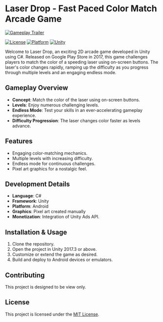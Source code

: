# Laser Drop - Fast Paced Color Match Arcade Game

[![Gameplay Trailer](https://img.youtube.com/vi/-a1E5lfGmyk/0.jpg)](https://www.youtube.com/watch?v=-a1E5lfGmyk)

[![License](https://img.shields.io/badge/License-MIT-blue.svg)](https://opensource.org/licenses/MIT)
[![Platform](https://img.shields.io/badge/Platform-Android-green.svg)](https://developer.android.com/)
[![Unity](https://img.shields.io/badge/Unity-2017.3%2B-orange)](https://unity.com/)

Welcome to Laser Drop, an exciting 2D arcade game developed in Unity using C#. Released on Google Play Store in 2017, this game challenges players to match the color of a speeding laser using on-screen buttons. The laser's color changes rapidly, ramping up the difficulty as you progress through multiple levels and an engaging endless mode.

## Gameplay Overview
- **Concept**: Match the color of the laser using on-screen buttons.
- **Levels**: Enjoy numerous challenging levels.
- **Endless Mode**: Test your skills in an ever-accelerating gameplay experience.
- **Difficulty Progression**: The laser changes color faster as levels advance.

## Features
- Engaging color-matching mechanics.
- Multiple levels with increasing difficulty.
- Endless mode for continuous challenges.
- Pixel art graphics for a nostalgic feel.

## Development Details
- **Language**: C#
- **Framework**: Unity
- **Platform**: Android
- **Graphics**: Pixel art created manually
- **Monetization**: Integration of Unity Ads API.

## Installation & Usage
1. Clone the repository.
2. Open the project in Unity 2017.3 or above.
3. Customize or extend the game as desired.
4. Build and deploy to Android devices or emulators.

## Contributing
This project is designed to be view only.

## License
This project is licensed under the [MIT License](LICENSE).
